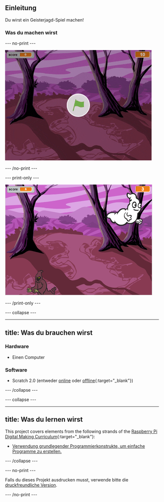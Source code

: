 ## Einleitung

Du wirst ein Geisterjagd-Spiel machen!

### Was du machen wirst

\--- no-print \---

![showcase](images/showcase.gif)

\--- /no-print \---

\--- print-only \---

![showcase](images/showcase-static.png)

\--- /print-only \---

\--- collapse \---

* * *

## title: Was du brauchen wirst

### Hardware

+ Einen Computer

### Software

+ Scratch 2.0 (entweder [online](http://rpf.io/scratchon) oder [offline](http://rpf.io/scratchoff){:target="_blank"})

\--- /collapse \---

\--- collapse \---

* * *

## title: Was du lernen wirst

This project covers elements from the following strands of the [Raspberry Pi Digital Making Curriculum](http://rpf.io/curriculum){:target="_blank"}:

+ [Verwendung grundlegender Programmierkonstrukte, um einfache Programme zu erstellen.](https://www.raspberrypi.org/curriculum/programming/creator)

\--- /collapse \---

\--- no-print \---

Falls du dieses Projekt ausdrucken musst, verwende bitte die [druckfreundliche Version](https://projects.raspberrypi.org/en/projects/ghostbusters/print).

\--- /no-print \---